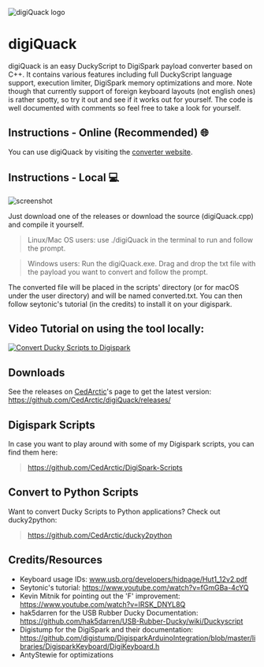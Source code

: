 ![digiQuack logo](/images/logo.png)

# digiQuack
digiQuack is an easy DuckyScript to DigiSpark payload converter based on C++. It contains various features including full DuckyScript language support, execution limiter, DigiSpark memory optimizations and more. Note though that currently support of foreign keyboard layouts (not english ones) is rather spotty, so try it out and see if it works out for yourself. The code is well documented with comments so feel free to take a look for yourself.


## Instructions - Online (Recommended) 🌐
You can use digiQuack by visiting the [converter website](https://devraf-per.github.io/mydigiQuack/).

## Instructions - Local 💻
![screenshot](/images/screenshot.png)

Just download one of the releases or download the source (digiQuack.cpp) and compile it yourself.

>Linux/Mac OS users: use ./digiQuack in the terminal to run and follow the prompt.

>Windows users: Run the digiQuack.exe. Drag and drop the txt file with the payload you want to convert and follow the prompt.

The converted file will be placed in the scripts' directory (or for macOS under the user directory) and will be named converted.txt. You can then follow seytonic's tutorial (in the credits) to install it on your digispark.

## Video Tutorial on using the tool locally:

[![Convert Ducky Scripts to Digispark](https://img.youtube.com/vi/YXWxEzLHXuw/0.jpg)](https://www.youtube.com/watch?v=YXWxEzLHXuw)

## Downloads

See the releases on [CedArctic](https://github.com/CedArctic)'s page to get the latest version: https://github.com/CedArctic/digiQuack/releases/ 

## Digispark Scripts

In case you want to play around with some of my Digispark scripts, you can find them here:
>https://github.com/CedArctic/DigiSpark-Scripts

## Convert to Python Scripts

Want to convert Ducky Scripts to Python applications? Check out ducky2python:
>https://github.com/CedArctic/ducky2python

## Credits/Resources
- Keyboard usage IDs: www.usb.org/developers/hidpage/Hut1_12v2.pdf
- Seytonic's tutorial: https://www.youtube.com/watch?v=fGmGBa-4cYQ
- Kevin Mitnik for pointing out the 'F' improvement: https://www.youtube.com/watch?v=IRSK_DNYL8Q
- hak5darren for the USB Rubber Ducky Documentation: https://github.com/hak5darren/USB-Rubber-Ducky/wiki/Duckyscript
- Digistump for the DigiSpark and their documentation: https://github.com/digistump/DigisparkArduinoIntegration/blob/master/libraries/DigisparkKeyboard/DigiKeyboard.h
- AntyStewie for optimizations
